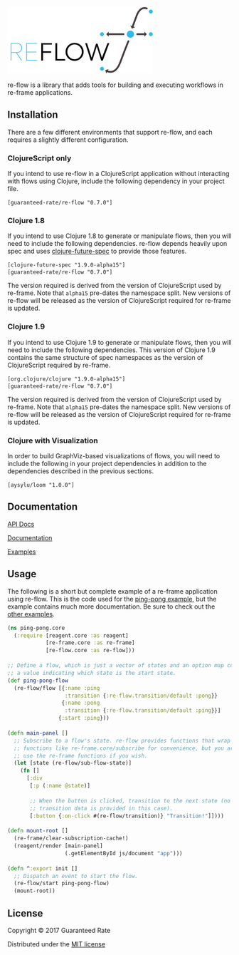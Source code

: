 ![re-flow logo](/images/re-flow.png)

re-flow is a library that adds tools for building and executing workflows in
re-frame applications.


## Installation

There are a few different environments that support re-flow, and each requires a
slightly different configuration.

### ClojureScript only

If you intend to use re-flow in a ClojureScript application without interacting
with flows using Clojure, include the following dependency in your project file.

```
[guaranteed-rate/re-flow "0.7.0"]
```

### Clojure 1.8

If you intend to use Clojure 1.8 to generate or manipulate flows, then you will
need to include the following dependencies. re-flow depends heavily upon spec
and uses [clojure-future-spec](https://github.com/tonsky/clojure-future-spec) to
provide those features.

```
[clojure-future-spec "1.9.0-alpha15"]
[guaranteed-rate/re-flow "0.7.0"]
```

The version required is derived from the version of ClojureScript used by
re-frame. Note that `alpha15` pre-dates the namespace split. New versions of
re-flow will be released as the version of ClojureScript required for re-frame
is updated.


### Clojure 1.9

If you intend to use Clojure 1.9 to generate or manipulate flows, then you will
need to include the following dependencies. This version of Clojure 1.9 contains
the same structure of spec namespaces as the version of ClojureScript required
by re-frame.

```
[org.clojure/clojure "1.9.0-alpha15"]
[guaranteed-rate/re-flow "0.7.0"]
```

The version required is derived from the version of ClojureScript used by
re-frame. Note that `alpha15` pre-dates the namespace split. New versions of
re-flow will be released as the version of ClojureScript required for re-frame
is updated.

### Clojure with Visualization

In order to build GraphViz-based visualizations of flows, you will need to
include the following in your project dependencies in addition to the
dependencies described in the previous sections.

```
[aysylu/loom "1.0.0"]
```


## Documentation

[API Docs](https://guaranteed-rate.github.io/re-flow/)

[Documentation](/doc)

[Examples](/examples)


## Usage

The following is a short but complete example of a re-frame application using
re-flow. This is the code used for the [ping-pong example](/examples/ping-pong),
but the example contains much more documentation. Be sure to check out the
[other examples](/examples).


```clojure
(ns ping-pong.core
  (:require [reagent.core :as reagent]
            [re-frame.core :as re-frame]
            [re-flow.core :as re-flow]))

;; Define a flow, which is just a vector of states and an option map containing
;; a value indicating which state is the start state.
(def ping-pong-flow
  (re-flow/flow [{:name :ping
                  :transition {:re-flow.transition/default :pong}}
                 {:name :pong
                  :transition {:re-flow.transition/default :ping}}]
                {:start :ping}))

(defn main-panel []
  ;; Subscribe to a flow's state. re-flow provides functions that wrap re-frame
  ;; functions like re-frame.core/subscribe for convenience, but you are free to
  ;; use the re-frame functions if you wish.
  (let [state (re-flow/sub-flow-state)]
    (fn []
      [:div
       [:p (:name @state)]

       ;; When the button is clicked, transition to the next state (no
       ;; transition data is provided in this case).
       [:button {:on-click #(re-flow/transition)} "Transition!"]])))

(defn mount-root []
  (re-frame/clear-subscription-cache!)
  (reagent/render [main-panel]
                  (.getElementById js/document "app")))

(defn ^:export init []
  ;; Dispatch an event to start the flow.
  (re-flow/start ping-pong-flow)
  (mount-root))
```

## License

Copyright © 2017 Guaranteed Rate

Distributed under the [MIT license](LICENSE)